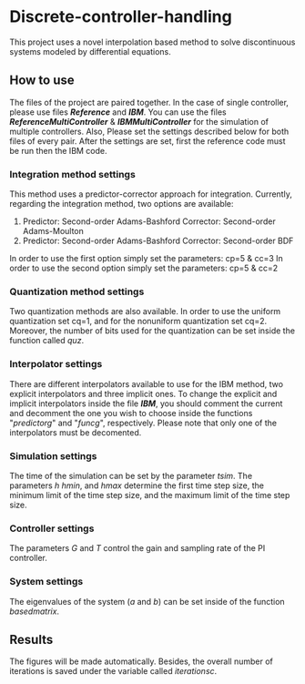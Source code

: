 
# Discrete-controller-handling
This project uses a novel interpolation based method to solve discontinuous systems modeled by differential equations.
## How to use
The files of the project are paired together. In the case of single controller, please use files __*Reference*__ and __*IBM*__. You can use the files __*ReferenceMultiController*__ & __*IBMMultiController*__ for the simulation of multiple controllers. Also, Please set the settings described below for both files of every pair. After the settings are set, first the reference code must be run then the IBM code.

### Integration method settings

This method uses a predictor-corrector approach for integration. Currently, regarding the integration method, two options are available:
1. Predictor: Second-order Adams-Bashford  Corrector: Second-order Adams-Moulton
1. Predictor: Second-order Adams-Bashford  Corrector: Second-order BDF

In order to use the first option simply set the parameters: cp=5 & cc=3
In order to use the second option simply set the parameters: cp=5 & cc=2

### Quantization method settings

Two quantization methods are also available. In order to use the uniform quantization set cq=1, and for the nonuniform quantization set cq=2. Moreover, the number of bits used for the quantization can be set inside the function called *quz*.

### Interpolator settings
There are different interpolators available to use for the IBM method, two explicit interpolators and three implicit ones. To change the explicit and implicit interpolators inside the file __*IBM*__, you should comment the current and decomment the one you wish to choose inside the functions "*predictorg*" and "*funcg*", respectively. Please note that only one of the interpolators must be decomented.

### Simulation settings

The time of the simulation can be set by the parameter *tsim*. The parameters *h* *hmin*, and *hmax* determine the first time step size, the minimum limit of the time step size, and the maximum limit of the time step size.

### Controller settings

The parameters *G* and *T* control the gain and sampling rate of the PI controller.

### System settings

The eigenvalues of the system (*a* and *b*) can be set inside of the function *basedmatrix*.

## Results

The figures will be made automatically. Besides, the overall number of iterations is saved under the variable called *iterationsc*.
